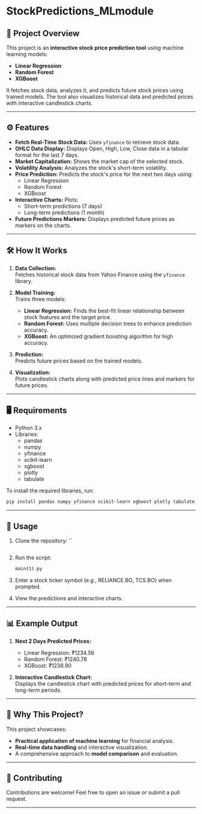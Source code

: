 # StockPredictions_MLmodule
## 📜 Project Overview
This project is an **interactive stock price prediction tool** using machine learning models:  
- **Linear Regression**
- **Random Forest**
- **XGBoost**

It fetches stock data, analyzes it, and predicts future stock prices using trained models. The tool also visualizes historical data and predicted prices with interactive candlestick charts.

---

## ⚙️ Features
- **Fetch Real-Time Stock Data:** Uses `yfinance` to retrieve stock data.
- **OHLC Data Display:** Displays Open, High, Low, Close data in a tabular format for the last 7 days.
- **Market Capitalization:** Shows the market cap of the selected stock.
- **Volatility Analysis:** Analyzes the stock's short-term volatility.
- **Price Prediction:** Predicts the stock's price for the next two days using:
  - Linear Regression
  - Random Forest
  - XGBoost
- **Interactive Charts:** Plots:
  - Short-term predictions (7 days)
  - Long-term predictions (1 month)
- **Future Predictions Markers:** Displays predicted future prices as markers on the charts.

---

## 🛠️ How It Works
1. **Data Collection:**  
   Fetches historical stock data from Yahoo Finance using the `yfinance` library.
   
2. **Model Training:**  
   Trains three models:
   - **Linear Regression:** Finds the best-fit linear relationship between stock features and the target price.
   - **Random Forest:** Uses multiple decision trees to enhance prediction accuracy.
   - **XGBoost:** An optimized gradient boosting algorithm for high accuracy.

3. **Prediction:**  
   Predicts future prices based on the trained models.

4. **Visualization:**  
   Plots candlestick charts along with predicted price lines and markers for future prices.

---

## 🖥️ Requirements
- Python 3.x
- Libraries:
  - pandas
  - numpy
  - yfinance
  - scikit-learn
  - xgboost
  - plotly
  - tabulate

To install the required libraries, run:
```bash
pip install pandas numpy yfinance scikit-learn xgboost plotly tabulate
```

---

## 🚀 Usage
1. Clone the repository:
   ``
   ```
2. Run the script:
   ```bash
   main(1).py
   ```

3. Enter a stock ticker symbol (e.g., RELIANCE.BO, TCS.BO) when prompted.
4. View the predictions and interactive charts.

---

## 📊 Example Output
1. **Next 2 Days Predicted Prices:**  
   - Linear Regression: ₹1234.56  
   - Random Forest: ₹1240.78  
   - XGBoost: ₹1238.90  

2. **Interactive Candlestick Chart:**  
   Displays the candlestick chart with predicted prices for short-term and long-term periods.

---

## 🤔 Why This Project?
This project showcases:
- **Practical application of machine learning** for financial analysis.
- **Real-time data handling** and interactive visualization.
- A comprehensive approach to **model comparison** and evaluation.

---

## 🙌 Contributing
Contributions are welcome! Feel free to open an issue or submit a pull request.

---

